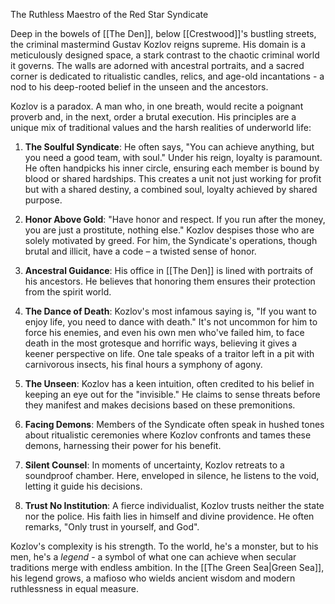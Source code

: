 The Ruthless Maestro of the Red Star Syndicate

Deep in the bowels of [[The Den]], below [[Crestwood]]'s bustling streets, the criminal mastermind Gustav Kozlov reigns supreme. His domain is a meticulously designed space, a stark contrast to the chaotic criminal world it governs. The walls are adorned with ancestral portraits, and a sacred corner is dedicated to ritualistic candles, relics, and age-old incantations - a nod to his deep-rooted belief in the unseen and the ancestors.

Kozlov is a paradox. A man who, in one breath, would recite a poignant proverb and, in the next, order a brutal execution. His principles are a unique mix of traditional values and the harsh realities of underworld life:

1. **The Soulful Syndicate**: He often says, "You can achieve anything, but you need a good team, with soul." Under his reign, loyalty is paramount. He often handpicks his inner circle, ensuring each member is bound by blood or shared hardships. This creates a unit not just working for profit but with a shared destiny, a combined soul, loyalty achieved by shared purpose.

2. **Honor Above Gold**: "Have honor and respect. If you run after the money, you are just a prostitute, nothing else." Kozlov despises those who are solely motivated by greed. For him, the Syndicate's operations, though brutal and illicit, have a code – a twisted sense of honor.

3. **Ancestral Guidance**: His office in [[The Den]] is lined with portraits of his ancestors. He believes that honoring them ensures their protection from the spirit world.

4. **The Dance of Death**: Kozlov's most infamous saying is, "If you want to enjoy life, you need to dance with death." It's not uncommon for him to force his enemies, and even his own men who've failed him, to face death in the most grotesque and horrific ways, believing it gives a keener perspective on life. One tale speaks of a traitor left in a pit with carnivorous insects, his final hours a symphony of agony.

5. **The Unseen**: Kozlov has a keen intuition, often credited to his belief in keeping an eye out for the "invisible." He claims to sense threats before they manifest and makes decisions based on these premonitions.

6. **Facing Demons**: Members of the Syndicate often speak in hushed tones about ritualistic ceremonies where Kozlov confronts and tames these demons, harnessing their power for his benefit.

7. **Silent Counsel**: In moments of uncertainty, Kozlov retreats to a soundproof chamber. Here, enveloped in silence, he listens to the void, letting it guide his decisions.

8. **Trust No Institution**: A fierce individualist, Kozlov trusts neither the state nor the police. His faith lies in himself and divine providence. He often remarks, "Only trust in yourself, and God".

Kozlov's complexity is his strength. To the world, he's a monster, but to his men, he's a *legend* - a symbol of what one can achieve when secular traditions merge with endless ambition. In the [[The Green Sea|Green Sea]], his legend grows, a mafioso who wields ancient wisdom and modern ruthlessness in equal measure.
